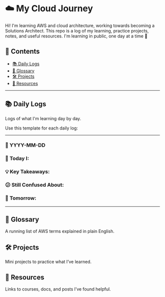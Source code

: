 # ☁️ My Cloud Journey

Hi! I'm learning AWS and cloud architecture, working towards becoming a Solutions Architect. This repo is a log of my learning, practice projects, notes, and useful resources. I'm learning in public, one day at a time 💪

## 🔖 Contents

- [📚 Daily Logs](#-daily-logs)
- [📓 Glossary](#-glossary)
- [🛠️ Projects](#️-projects)
- [📎 Resources](#-resources)

---

## 📚 Daily Logs

Logs of what I'm learning day by day.

Use this template for each daily log:

---

### 📅 YYYY-MM-DD

### 🎯 **Today I:**

### 💡 **Key Takeaways:**

### 😕 **Still Confused About:**

### 🔁 **Tomorrow:**

--- 

## 📓 Glossary
A running list of AWS terms explained in plain English.

## 🛠️ Projects
Mini projects to practice what I’ve learned.

## 📎 Resources
Links to courses, docs, and posts I’ve found helpful.
